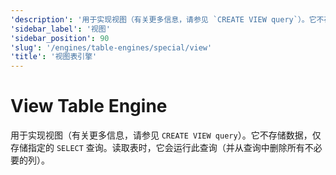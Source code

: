 ```yaml
---
'description': '用于实现视图（有关更多信息，请参见 `CREATE VIEW query`）。它不存储数据，仅存储指定的 `SELECT` 查询。在从表中读取时，它执行该查询（并从查询中删除所有不必要的列）。'
'sidebar_label': '视图'
'sidebar_position': 90
'slug': '/engines/table-engines/special/view'
'title': '视图表引擎'
---
```



# View Table Engine

用于实现视图（有关更多信息，请参见 `CREATE VIEW query`）。它不存储数据，仅存储指定的 `SELECT` 查询。读取表时，它会运行此查询（并从查询中删除所有不必要的列）。
